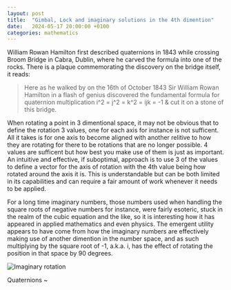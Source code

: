 ```yaml
---
layout: post
title:  "Gimbal, Lock and imaginary solutions in the 4th dimention"
date:   2024-05-17 20:00:00 +0100
categories: mathematics
---
```

William Rowan Hamilton first described quaternions in 1843 while crossing Broom Bridge in Cabra, Dublin, where he carved the formula into one of the rocks. There is a plaque commemorating the discovery on the bridge itself, it reads:

> Here as he walked by
> on the 16th of October 1843
> Sir William Rowan Hamilton
> in a flash of genius discovered
> the fundamental formula for
> quaternion multiplication
> i^2 = j^2 = k^2 = ijk = -1
> & cut it on a stone of this bridge.

When rotating a point in 3 dimentional space, it may not be obvious that to define the rotation 3 values, one for each axis for instance is not sufficent. All it takes is for one axis to become aligned with another relitive to how they are rotating for there to be rotations that are no longer possible. 4 values are sufficent but how best you make use of them is just as important. An intuitive and effective, if suboptimal, approach is to use 3 of the values to define a vector for the axis of rotation with the 4th value being how rotated around the axis it is. This is understandable but can be both limited in its capabilities and can require a fair amount of work whenever it needs to be applied. 

For a long time imaginary numbers, those numbers used when handling the square roots of negative numbers for instance, were fairly esoteric, stuck in the realm of the cubic equation and the like, so it is interesting how it has appeared in applied mathematics and even physics. The emergent utility appears to have come from how the imaginary numbers are effectively making use of another dimention in the number space, and as such multiplying by the square root of -1, a.k.a. i, has the effect of rotating the position in that space by 90 degrees.

![Imaginary rotation](/assets/images/~)

Quaternions ~